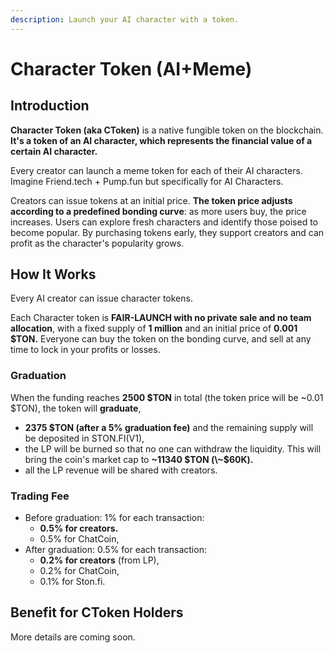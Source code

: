 ```yaml
---
description: Launch your AI character with a token.
---
```


# Character Token (AI+Meme)

## Introduction

**Character Token (aka CToken)** is a native fungible token on the blockchain. **It's a token of an AI character, which represents the financial value of a certain AI character.**&#x20;

Every creator can launch a meme token for each of their AI characters. Imagine Friend.tech + Pump.fun but specifically for AI Characters.&#x20;

Creators can issue tokens at an initial price. **The token price adjusts according to a predefined bonding curve**: as more users buy, the price increases. Users can explore fresh characters and identify those poised to become popular. By purchasing tokens early, they support creators and can profit as the character's popularity grows.

## How It Works

Every AI creator can issue character tokens.&#x20;

Each Character token is **FAIR-LAUNCH with no private sale and no team allocation**, with a fixed supply of **1 million** and an initial price of **0.001 $TON.** Everyone can buy the token on the bonding curve, and sell at any time to lock in your profits or losses.

### **Graduation**

When the funding reaches **2500 $TON** in total (the token price will be \~0.01 $TON), the token will **graduate**,

* **2375 $TON (after a 5% graduation fee)** and the remaining supply will be deposited in STON.FI(V1),
* the LP will be burned so that no one can withdraw the liquidity. This will bring the coin's market cap to **\~11340 $TON (\~$60K).**
* all the LP revenue will be shared with creators.

### Trading Fee

* Before graduation: 1% for each transaction:
  * **0.5% for creators.**
  * 0.5% for ChatCoin,
* After graduation: 0.5% for each transaction:
  * **0.2% for creators** (from LP),
  * 0.2% for ChatCoin,
  * 0.1% for Ston.fi.&#x20;

## Benefit for CToken Holders

More details are coming soon.
